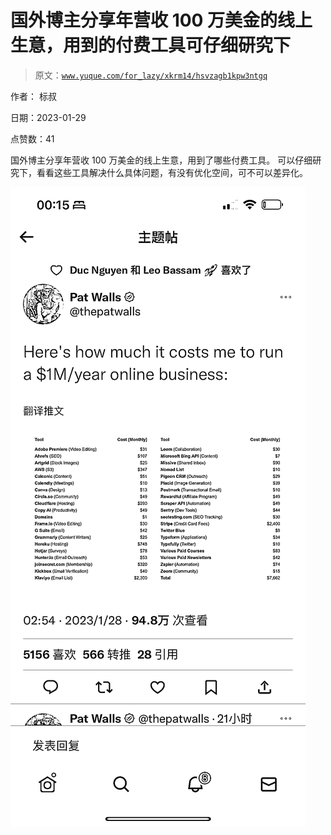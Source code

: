 # 国外博主分享年营收 100 万美金的线上生意，用到的付费工具可仔细研究下

> 原文：[`www.yuque.com/for_lazy/xkrm14/hsvzagb1kpw3ntgq`](https://www.yuque.com/for_lazy/xkrm14/hsvzagb1kpw3ntgq)



作者： 标叔 

日期：2023-01-29 

点赞数：41 

国外博主分享年营收 100 万美金的线上生意，用到了哪些付费工具。 可以仔细研究下，看看这些工具解决什么具体问题，有没有优化空间，可不可以差异化。 

![](img/d5788431020a267bb9aec9fcc901ee7e.png) 

